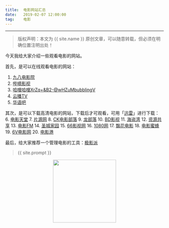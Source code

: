 ```yaml
---              
title:  电影网站汇总
date:   2019-02-07 12:00:00
tag:    电影
---
```


***
> 版权声明：本文为 {{ site.name }} 原创文章，可以随意转载，但必须在明确位置注明出处！

今天我给大家介绍一些观看电影的网站。

首先，是可以在线观看电影的网站：
1. <a href="https://www.ys98.net/">九八电影院</a>
2. <a href="https://bde4.com">哔嘀影视</a>
3. <a href="http://www.halihali.in/">哈哩哈哩XrZq+&B2-@wHZuMbubblingV</a>
4. <a href="https://www.yunbtv.com/">云播TV</a>
5. <a href="http://wx.hyb3333.com/">华语吧</a>

其次，是可以下载高清电影的网站，下载后才可观看，可用「<a href="http://www.xunlei.com/">迅雷</a>」进行下载：
6. <a href="https://www.dy2018.com/">电影天堂</a>
7. <a href="http://pianyuan.net/">片源网</a>
8. <a href="http://www.ck180.net/">CK电影部落</a>
9. <a href="http://www.lbldy.com/">龙部落</a>
10. <a href="https://www.bd-film.cc/">BD影视</a>
11. <a href="http://www.hdwan.net/">海盗湾</a>
12. <a href="http://www.ed2000.com/type/%E7%94%B5%E5%BD%B1">资源共享</a>
13. <a href="http://dianying.fm/discovery/lovelace/">电影FM</a>
14. <a href="http://www.cnscg.com/">圣城家园</a>
15. <a href="https://www.66ys.tv/">66影视网</a>
16. <a href="https://www.1080.cn/">1080网</a>
17. <a href="https://www.piaohua.com/">飘花电影</a>
18. <a href="https://www.dybee.tv/">电影蜜蜂</a>
19. <a href="http://www.6vhao.tv/">6V电影网</a>
20. <a href="http://www.dygang.net/">电影港</a>

最后，给大家推荐一个管理电影的工具：<a href="http://www.jeenpi.com/">极影派</a>


> {{ site.prompt }}    

<div  align="center">       
<img src="https://rengui520.github.io/images/wechart.jpg" width = "200" height = "200"/> 